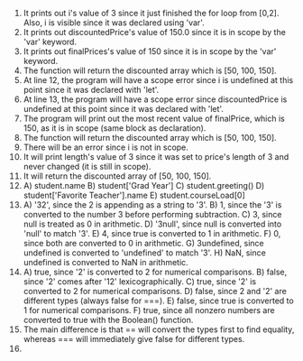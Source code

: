 1. It prints out i's value of 3 since it just finished the for loop from [0,2]. Also, i is visible since it was declared using 'var'.
2. It prints out discountedPrice's value of 150.0 since it is in scope by the 'var' keyword.
3. It prints out finalPrices's value of 150 since it is in scope by the 'var' keyword.
4. The function will return the discounted array which is [50, 100, 150].
5. At line 12, the program will have a scope error since i is undefined at this point since it was declared with 'let'.
6. At line 13, the program will have a scope error since discountedPrice is undefined at this point since it was declared with 'let'.
7. The program will print out the most recent value of finalPrice, which is 150, as it is in scope (same block as declaration).
8. The function will return the discounted array which is [50, 100, 150].
9. There will be an error since i is not in scope.
10. It will print length's value of 3 since it was set to price's length of 3 and never changed (it is still in scope).
11. It will return the discounted array of [50, 100, 150].
12. 
    A) student.name
    B) student['Grad Year']
    C) student.greeting()
    D) student['Favorite Teacher'].name
    E) student.courseLoad[0]
13. 
    A) '32', since the 2 is appending as a string to '3'.
    B) 1, since the '3' is converted to the number 3 before performing subtraction.
    C) 3, since null is treated as 0 in arithmetic.
    D) '3null', since null is converted into 'null' to match '3'.
    E) 4, since true is converted to 1 in arithmetic.
    F) 0, since both are converted to 0 in arithmetic.
    G) 3undefined, since undefined is converted to 'undefined' to match '3'.
    H) NaN, since undefined is converted to NaN in arithmetic.
14. 
    A) true, since '2' is converted to 2 for numerical comparisons.
    B) false, since '2' comes after '12' lexicographically.
    C) true, since '2' is converted to 2 for numerical comparisons.
    D) false, since 2 and '2' are different types (always false for ===).
    E) false, since true is converted to 1 for numerical comparisons.
    F) true, since all nonzero numbers are converted to true with the Boolean() function.
15. The main difference is that == will convert the types first to find equality, whereas === will immediately give false for different types.
16. 